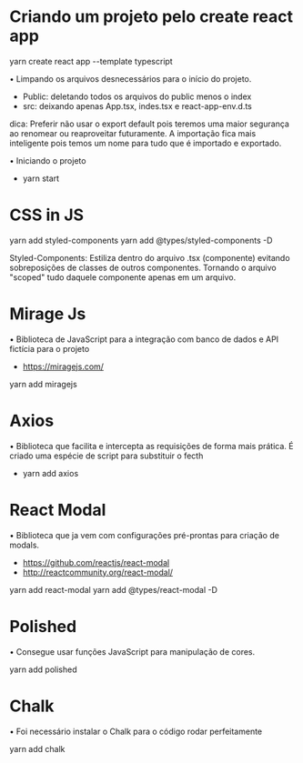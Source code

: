 # Criando um projeto pelo create react app

yarn create react app <nome do projeto> --template typescript

• Limpando os arquivos desnecessários para o início do projeto.

- Public: deletando todos os arquivos do public menos o index
- src: deixando apenas App.tsx, indes.tsx e react-app-env.d.ts

dica: Preferir não usar o export default pois teremos uma maior segurança ao renomear ou reaproveitar futuramente. A importação fica mais inteligente pois temos um nome para tudo que é importado e exportado.

• Iniciando o projeto

- yarn start

# CSS in JS

yarn add styled-components
yarn add @types/styled-components -D

Styled-Components: Estiliza dentro do arquivo .tsx (componente) evitando sobreposições de classes de outros componentes. Tornando o arquivo "scoped" tudo daquele componente apenas em um arquivo.

# Mirage Js

• Biblioteca de JavaScript para a integração com banco de dados e API fictícia para o projeto

- https://miragejs.com/

yarn add miragejs

# Axios

• Biblioteca que facilita e intercepta as requisições de forma mais prática. É criado uma espécie de script para substituir o fecth

- yarn add axios

# React Modal

• Biblioteca que ja vem com configurações pré-prontas para criação de modals.

- https://github.com/reactjs/react-modal
- http://reactcommunity.org/react-modal/

yarn add react-modal
yarn add @types/react-modal -D

# Polished

• Consegue usar funções JavaScript para manipulação de cores.

yarn add polished

# Chalk

• Foi necessário instalar o Chalk para o código rodar perfeitamente

yarn add chalk
